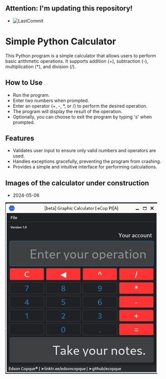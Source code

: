 ## Attention: **I'm updating this repository!**
- ![LastCommit](https://img.shields.io/github/last-commit/ecopque/basic_calculator?logo=python&logoColor=white&label=Last+update&color=9bf12&&style=flat)&nbsp;

# Simple Python Calculator

This Python program is a simple calculator that allows users to perform basic arithmetic operations. It supports addition (+), subtraction (-), multiplication (*), and division (/).

## How to Use

- Run the program.
- Enter two numbers when prompted.
- Enter an operator (+, -, *, or /) to perform the desired operation.
- The program will display the result of the operation.
- Optionally, you can choose to exit the program by typing 's' when prompted.

## Features

- Validates user input to ensure only valid numbers and operators are used.
- Handles exceptions gracefully, preventing the program from crashing.
- Provides a simple and intuitive interface for performing calculations.

## Images of the calculator under construction
- 2024-05-06&nbsp;

![2024-05-06](https://github.com/ecopque/basic_calculator/blob/main/files/2024-05-06_-_calculator.png)

